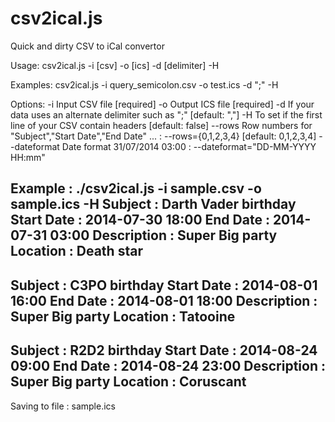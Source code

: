 csv2ical.js
===========

Quick and dirty CSV to iCal convertor

Usage: csv2ical.js -i [csv] -o [ics] -d [delimiter] -H

Examples:
  csv2ical.js -i query_semicolon.csv -o test.ics -d ";" -H


Options:
  -i            Input CSV file                                                              [required]
  -o            Output ICS file                                                             [required]
  -d            If your data uses an alternate delimiter such as ";"                        [default: ","]
  -H            To set if the first line of your CSV contain headers                        [default: false]
  --rows        Row numbers for "Subject","Start Date","End Date" ... : --rows={0,1,2,3,4}  [default: 0,1,2,3,4]
  --dateformat  Date format 31/07/2014 03:00 : --dateformat="DD-MM-YYYY HH:mm"


Example :
./csv2ical.js -i sample.csv -o sample.ics -H
Subject : Darth Vader birthday
Start Date : 2014-07-30 18:00
End Date : 2014-07-31 03:00
Description : Super Big party
Location : Death star
-------------
Subject : C3PO birthday
Start Date : 2014-08-01 16:00
End Date : 2014-08-01 18:00
Description : Super Big party
Location : Tatooine
-------------
Subject : R2D2 birthday
Start Date : 2014-08-24 09:00
End Date : 2014-08-24 23:00
Description : Super Big party
Location : Coruscant
-------------
Saving to file : sample.ics
